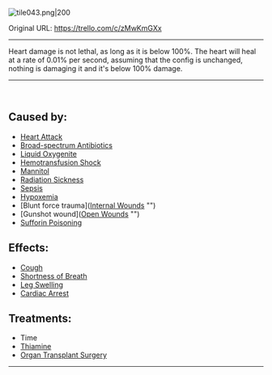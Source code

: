 ![tile043.png\|200](/Heart/Heart%20Damage%20-%20Attachments/6718845db30472d958dd7af5.png)

Original URL: https://trello.com/c/zMwKmGXx

---

Heart damage is not lethal, as long as it is below 100%. The heart will heal at a rate of 0.01% per second, assuming that the config is unchanged, nothing is damaging it and it's below 100% damage.

---

‌

## Caused by:

- [Heart Attack](Heart%20Attack.md)
- [Broad-spectrum Antibiotics](../Items/Broad-spectrum%20Antibiotics.md)
- [Liquid Oxygenite](../Items/Liquid%20Oxygenite.md)
- [Hemotransfusion Shock](../Blood/Hemotransfusion%20Shock.md)
- [Mannitol](../Items/Mannitol.md)
- [Radiation Sickness](../Torso/Radiation%20Sickness.md)
- [Sepsis](../Blood/Sepsis.md)
- [Hypoxemia](../Blood/Hypoxemia.md)
- [Blunt force trauma]([Internal Wounds](../Any%20bodypart/Internal%20Wounds.md) "‌")
- [Gunshot wound]([Open Wounds](../Any%20bodypart/Open%20Wounds.md) "‌")
- [Sufforin Poisoning](../Torso/Sufforin%20Poisoning.md)

## Effects:

- [Cough](../Symptoms/Cough.md)
- [Shortness of Breath](../Symptoms/Shortness%20of%20Breath.md)
- [Leg Swelling](../Symptoms/Leg%20Swelling.md)
- [Cardiac Arrest](Cardiac%20Arrest.md)

## Treatments:

- Time
- [Thiamine](../Items/Thiamine.md)
- [Organ Transplant Surgery](../Procedures/Organ%20Transplant%20Surgery.md)

---

